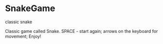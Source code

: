 # SnakeGame
classic snake

Classic game called Snake. SPACE - start again; arrows on the keyboard for movement; Enjoy!

